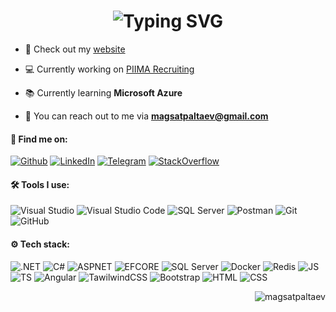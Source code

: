 <h1 align = "center">
<img src="https://readme-typing-svg.herokuapp.com?font=Fira+Code&size=40&duration=2000&pause=1000&color=00BB18&background=000000EE&center=true&vCenter=true&multiline=true&width=1920&height=200&lines=Hi+there!+Welcome+to+my+GitHub+profile+%3A);I'm+Magsat+Paltaev%2C;22+y.o.+.NET+%26+Angular+developer+from+Uzbekistan" alt="Typing SVG" />
</h1>

- 🔗 Check out my [website](https://magsat.me/)

- 💻 Currently working on [PIIMA Recruiting](https://vacancy.piima.uz/)

- 📚 Currently learning **Microsoft Azure**

- 📧 You can reach out to me via **magsatpaltaev@gmail.com**

<h4 align="left">🔎 Find me on:</h4>
<p align="left">
<a href="https://github.com/magsatpaltaev" target="_blank"><img alt="Github" 
src="https://img.shields.io/badge/github-%23121011.svg?style=for-the-badge&logo=github&logoColor=white" /></a> <a 
href="https://www.linkedin.com/in/magsatpaltaev" target="_blank"><img alt="LinkedIn" 
src="https://img.shields.io/badge/linkedin-%230077B5.svg?style=for-the-badge&logo=linkedin&logoColor=white" /></a> 
<a href="https://t.me/magsatpaltayev" target="_blank"><img alt="Telegram" 
src="https://img.shields.io/badge/Telegram-2CA5E0?style=for-the-badge&logo=telegram&logoColor=white" /></a>
<a href="https://stackoverflow.com/users/16542881/magsat-paltayev" target="_blank"><img alt="StackOverflow" 
src="https://img.shields.io/badge/-Stackoverflow-FE7A16?style=for-the-badge&logo=stack-overflow&logoColor=white" /></a> 
</p>

<h4 align="left">🛠 Tools I use:</h4>
<p align="left">
<a target="_blank"><img alt="Visual Studio" src="https://img.shields.io/badge/Visual%20Studio-5C2D91.svg?style=for-the-badge&logo=visual-studio&logoColor=white"/></a> 
<a target="_blank"><img alt="Visual Studio Code" src="https://img.shields.io/badge/Visual%20Studio%20Code-0078d7.svg?style=for-the-badge&logo=visual-studio-code&logoColor=white"/></a>
<a target="_blank"><img alt="SQL Server" src="https://img.shields.io/badge/Microsoft%20SQL%20Server-CC2927?style=for-the-badge&logo=microsoft%20sql%20server&logoColor=white"/></a> 
<a target="_blank"><img alt="Postman" src="https://img.shields.io/badge/Postman-FF6C37?style=for-the-badge&logo=postman&logoColor=white"/></a> 
<a target="_blank"><img alt="Git" src="https://img.shields.io/badge/Git-%2312100E.svg?logo=git&style=for-the-badge"/></a> 
<a target="_blank"><img alt="GitHub" src="https://img.shields.io/badge/GitHub-black?logo=GitHub&style=for-the-badge"/></a> 
</p>

<h4 align="left">⚙ Tech stack:</h4>
<p align="left">
<a target="_blank"><img alt=".NET" src="https://img.shields.io/badge/.NET-5C2D91?style=for-the-badge&logo=.net&logoColor=white"/></a> 
<a target="_blank"><img alt="C#" src="https://img.shields.io/badge/c%23-%23239120.svg?style=for-the-badge&logo=c-sharp&logoColor=white"/></a> 
<a target="_blank"><img alt="ASPNET" src="https://img.shields.io/badge/ASP.NET%20Core-1a57ff?style=for-the-badge&logo=aspnet&logoColor=white"/></a> 
<a target="_blank"><img alt="EFCORE" src="https://img.shields.io/badge/EF%20Core-7F2B7B?style=for-the-badge&logo=efcore&logoColor=white"/></a> 
<a target="_blank"><img alt="SQL Server" src="https://img.shields.io/badge/Microsoft%20SQL%20Server-CC2927?style=for-the-badge&logo=microsoft%20sql%20server&logoColor=white"/></a> 
<a target="_blank"><img alt="Docker" src="https://img.shields.io/badge/docker-%230db7ed.svg?style=for-the-badge&logo=docker&logoColor=white"/></a> 
<a target="_blank"><img alt="Redis" src="https://img.shields.io/badge/redis-%23DD0031.svg?style=for-the-badge&logo=redis&logoColor=white"/></a> 
<a target="_blank"><img alt="JS" src="https://img.shields.io/badge/javascript-%23323330.svg?style=for-the-badge&logo=javascript&logoColor=%23F7DF1E"/></a> 
<a target="_blank"><img alt="TS" src="https://img.shields.io/badge/typescript-%23007ACC.svg?style=for-the-badge&logo=typescript&logoColor=white"/></a> 
<a target="_blank"><img alt="Angular" src="https://img.shields.io/badge/angular-%23DD0031.svg?style=for-the-badge&logo=angular&logoColor=white"/></a> 
<a target="_blank"><img alt="TawilwindCSS" src="https://img.shields.io/badge/tailwindcss-%2338B2AC.svg?style=for-the-badge&logo=tailwind-css&logoColor=white"/></a> 
<a target="_blank"><img alt="Bootstrap" src="https://img.shields.io/badge/bootstrap-%238511FA.svg?style=for-the-badge&logo=bootstrap&logoColor=white"/></a> 
<a target="_blank"><img alt="HTML" src="https://img.shields.io/badge/html5-%23E34F26.svg?style=for-the-badge&logo=html5&logoColor=white"/></a> 
<a target="_blank"><img alt="CSS" src="https://img.shields.io/badge/css3-%231572B6.svg?style=for-the-badge&logo=css3&logoColor=white"/></a> 
</p>

<p align="right"> <img src="https://komarev.com/ghpvc/?username=magsatpaltaev&label=Profile%20views&color=0e75b6&style=flat" alt="magsatpaltaev" /> </p>
